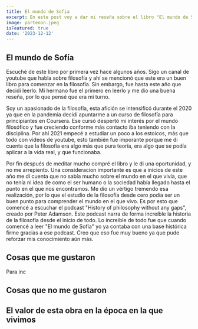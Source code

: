 ```yaml
---
title: El mundo de Sofia
excerpt: En este post voy a dar mi reseña sobre el libro "El mundo de Sofía". Quiero profundizar en las dos historas del libro y hacer un par de comentarios en el valor inmenso de este libro, y más en esta época.
image: partenon.jpeg
isFeatured: true
date: '2023-12-12'
---
```


## El mundo de Sofía

Escuché de este libro por primera vez hace algunos años. Sigo un canal de youtube que habla sobre filosofía y ahí se mencionó que este era un buen libro para comenzar en la filosofía. Sin embargo, fue hasta este año que decidí leerlo. Mi hermano fue el primero en leerlo y me dio una buena reseña, por lo que pensé que era mi turno.

Soy un apasionado de la filosofía, esta afición se intensificó durante el 2020 ya que en la pandemia decidí apuntarme a un curso de filosofía para principiantes en Coursera. Ese cursó despertó mi interés por el mundo filosófico y fue creciendo conforme más contacto iba teniendo con la disciplina. Por ahí 2021 empecé a estudiar un poco a los estoicos, más que todo con videos de youtube, esto también fue imporante porque me di cuenta que la filosofía era algo más que pura teoría, era algo que se podía aplicar a la vida real, y que funcionaba.

Por fin después de meditar mucho compré el libro y le di una oportunidad, y no me arrepiento. Una consideracion importante es que a inicios de este año me di cuenta que no sabía mucho sobre el mundo en el que vivía, que no tenía ni idea de como el ser humano o la sociedad había llegado hasta el punto en el que nos encontramos. Me dio un vértigo tremendo esa realización, por lo que el estudio de la filosofía desde cero podía ser un buen punto para comprender el mundo en el que vivo. Es por esto que comencé a escuchar el podcast "History of philosophy without any gaps", creado por Peter Adamson. Este podcast narra de forma increíble la historia de la filosofía desde el inicio de todo. Lo increíble de todo fue que cuando comencé a leer "El mundo de Sofía" yo ya contaba con una base histórica firme gracias a ese podcast. Creo que eso fue muy bueno ya que pude reforzar mis conocimiento aún más.


## Cosas que me gustaron

Para inc


## Cosas que no me gustaron

## El valor de esta obra en la época en la que vivimos





